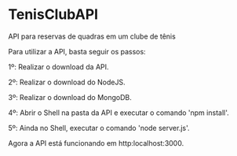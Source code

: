 # TenisClubAPI
API para reservas de quadras em um clube de tênis

Para utilizar a API, basta seguir os passos:

1º: Realizar o download da API.

2º: Realizar o download do NodeJS.

3º: Realizar o download do MongoDB.

4º: Abrir o Shell na pasta da API e executar o comando 'npm install'.

5º: Ainda no Shell, executar o comando 'node server.js'.

Agora a API está funcionando em http:localhost:3000.
